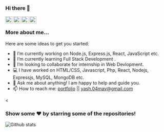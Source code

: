 ### Hi there 👋

<a href="https://www.linkedin.com/in/yash-agarwal-5062a3197">
  <img align="left" alt="Yash's Linkdein" width="22px" src="https://cdn.jsdelivr.net/npm/simple-icons@v3/icons/linkedin.svg" />
</a>
<a href="https://github.com/mryash04">
  <img align="left" alt="Yash's Github" width="22px" src="https://cdn.jsdelivr.net/npm/simple-icons@v3/icons/github.svg" />
</a>
<a href="https://www.instagram.com/_mr._yassh/">
  <img align="left" alt="Yash's Instagram" width="22px" src="https://cdn.jsdelivr.net/npm/simple-icons@v3/icons/instagram.svg" />
</a>
<a href="https://www.facebook.com/yashagarwal0405">
  <img align="left" alt="Yash's Facebook" width="22px" src="https://cdn.jsdelivr.net/npm/simple-icons@v3/icons/facebook.svg" />
</a>

<br />


### More about me...

Here are some ideas to get you started:

- 🔭 I’m currently working on Node.js, Express.js, React, JavaScript etc.
- 🌱 I’m currently learning Full Stack Development .
- 👯 I’m looking to collaborate for internship in Web Devlopment.
- 💻 I have worked on HTML/CSS, Javascript, Php, React, Nodejs, Expressjs, MySQL, MongoDB etc.
- 💬 Ask me about anything! I am happy to help and guide you.
- 📫 How to reach me: <a href="https://portfoliowebyashagrwal.netlify.app" alt="portfolio link">portfolio</a> || yash.04may@gmail.com

<
### Show some ❤️ by starring some of the repositories!

![Github stats](https://github-readme-stats.vercel.app/api?username=mryash04&theme=highcontrast&show_icons=true&count_private=true)

